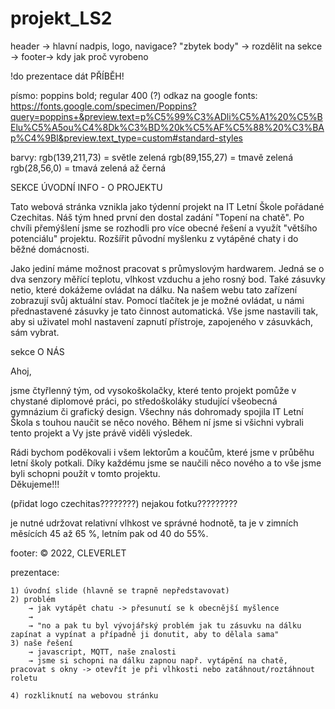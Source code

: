 # projekt_LS2


header -> hlavní nadpis, logo, navigace?
"zbytek body" → rozdělit na sekce → 
footer-> kdy jak proč vyrobeno

!do prezentace dát PŘÍBĚH!

písmo: poppins bold; regular 400 (?) odkaz na google fonts: https://fonts.google.com/specimen/Poppins?query=poppins+&preview.text=p%C5%99%C3%ADli%C5%A1%20%C5%BElu%C5%A5ou%C4%8Dk%C3%BD%20k%C5%AF%C5%88%20%C3%BAp%C4%9Bl&preview.text_type=custom#standard-styles

barvy: 
    rgb(139,211,73) = světle zelená
    rgb(89,155,27) = tmavě zelená
    rgb(28,56,0) = tmavá zelená až černá



SEKCE ÚVODNÍ INFO - O PROJEKTU
<p> Tato webová stránka vznikla jako týdenní projekt na IT Letní Škole pořádané Czechitas. Náš tým hned první den dostal zadání "Topení na chatě". Po chvíli přemýšlení jsme se rozhodli pro více obecné řešení a využít "většího potenciálu" projektu. Rozšířit původní myšlenku z vytápěné chaty i do běžné domácnosti.  </p>
<p>Jako jediní máme možnost pracovat s průmyslovým hardwarem. Jedná se o dva senzory měřící teplotu, vlhkost vzduchu a jeho rosný bod. Také zásuvky netio, které dokážeme ovládat na dálku. Na našem webu tato zařízení zobrazují svůj aktuální stav. Pomocí tlačítek je je možné ovládat, u námi přednastavené zásuvky je tato činnost automatická. Vše jsme nastavili tak, aby si uživatel mohl nastavení zapnutí přístroje, zapojeného v zásuvkách, sám vybrat.</p>



sekce O NÁS
<p> Ahoj,<br>

jsme čtyřlenný tým, od vysokoškolačky, které tento projekt pomůže v chystané diplomové práci, po středoškoláky studující všeobecná gymnázium či grafický design. Všechny nás dohromady spojila IT Letní Škola s touhou naučit se něco nového. Během ní jsme si všichni vybrali tento projekt a Vy jste právě viděli výsledek.</p>
<p>Rádi bychom poděkovali i všem lektorům a koučům, které jsme v průběhu letní školy potkali. Díky každému jsme se naučili něco nového a to vše jsme byli schopni použít v tomto projektu.  <br> Děkujeme!!! </p>
(přidat logo czechitas????????) nejakou fotku?????????



je nutné udržovat relativní vlhkost ve správné hodnotě, ta je v zimních měsících 45 až 65 %, letním pak od 40 do 55%.


footer:  © 2022, CLEVERLET


prezentace:

    1) úvodní slide (hlavně se trapně nepředstavovat)
    2) problém
        → jak vytápět chatu -> přesunutí se k obecnější myšlence
        → 
        → "no a pak tu byl vývojářský problém jak tu zásuvku na dálku zapínat a vypínat a případně ji donutit, aby to dělala sama"
    3) naše řešení
        → javascript, MQTT, naše znalosti 
        → jsme si schopni na dálku zapnou např. vytápění na chatě, pracovat s okny -> otevřít je při vlhkosti nebo zatáhnout/roztáhnout roletu
        
    4) rozkliknutí na webovou stránku